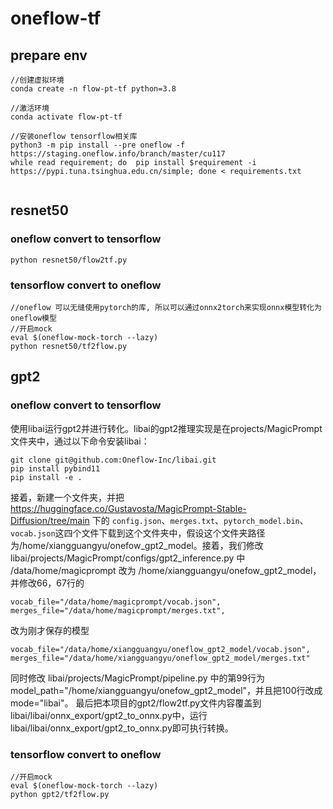 # oneflow-tf

## prepare env
```
//创建虚拟环境
conda create -n flow-pt-tf python=3.8

//激活环境
conda activate flow-pt-tf

//安装oneflow tensorflow相关库
python3 -m pip install --pre oneflow -f https://staging.oneflow.info/branch/master/cu117
while read requirement; do  pip install $requirement -i https://pypi.tuna.tsinghua.edu.cn/simple; done < requirements.txt


```

## resnet50 
### oneflow convert to tensorflow
```
python resnet50/flow2tf.py
```

### tensorflow convert to oneflow

```
//oneflow 可以无缝使用pytorch的库, 所以可以通过onnx2torch来实现onnx模型转化为oneflow模型
//开启mock
eval $(oneflow-mock-torch --lazy)
python resnet50/tf2flow.py
```

## gpt2

### oneflow convert to tensorflow
使用libai运行gpt2并进行转化。libai的gpt2推理实现是在projects/MagicPrompt文件夹中，通过以下命令安装libai：
```
git clone git@github.com:Oneflow-Inc/libai.git
pip install pybind11
pip install -e .
```
接着，新建一个文件夹，并把 https://huggingface.co/Gustavosta/MagicPrompt-Stable-Diffusion/tree/main 下的 `config.json`、`merges.txt`、`pytorch_model.bin`、`vocab.json`这四个文件下载到这个文件夹中，假设这个文件夹路径为/home/xiangguangyu/onefow_gpt2_model。接着，我们修改 libai/projects/MagicPrompt/configs/gpt2_inference.py 中 /data/home/magicprompt 改为 /home/xiangguangyu/onefow_gpt2_model，并修改66，67行的
```
vocab_file="/data/home/magicprompt/vocab.json", 
merges_file="/data/home/magicprompt/merges.txt",
```
改为刚才保存的模型
```
vocab_file="/data/home/xiangguangyu/oneflow_gpt2_model/vocab.json", 
merges_file="/data/home/xiangguangyu/oneflow_gpt2_model/merges.txt"
```
同时修改 libai/projects/MagicPrompt/pipeline.py 中的第99行为model_path="/home/xiangguangyu/onefow_gpt2_model"，并且把100行改成mode="libai"。
最后把本项目的gpt2/flow2tf.py文件内容覆盖到libai/libai/onnx_export/gpt2_to_onnx.py中，运行libai/libai/onnx_export/gpt2_to_onnx.py即可执行转换。

### tensorflow convert to oneflow

```
//开启mock
eval $(oneflow-mock-torch --lazy)
python gpt2/tf2flow.py
```


